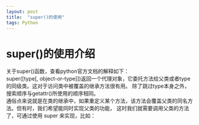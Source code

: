 ```yaml
---
layout: post
title:  "super()的使用"
tags: Python
---
```


# super()的使用介绍
关于super()函数，查看python官方文档的解释如下：<br>
super([type[, object-or-type]])返回一个代理对象，它委托方法给父类或者type的同级类。这对于访问类中被覆盖的继承方法很有用。
除了跳过type本身之外，搜索顺序与getattr()所使用的顺序相同。<br>
通俗点来说就是在类的继承中，如果重定义某个方法，该方法会覆盖父类的同名方法。但有时，我们希望能同时实现父类的功能，
这时我们就需要调用父类的方法了，可通过使用 super 来实现，比如：
